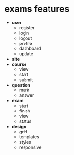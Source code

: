 # exams features

* __user__
	* register
	* login
	* logout
	* profile
	* dashboard
	* update
* __site__
* __course__
	* view
	* start
	* submit
* __question__
	* mark
	* answer
* __exam__
	* start
	* finish
	* view
	* status
* __design__
	* grid
	* templates
	* styles
	* responsive
